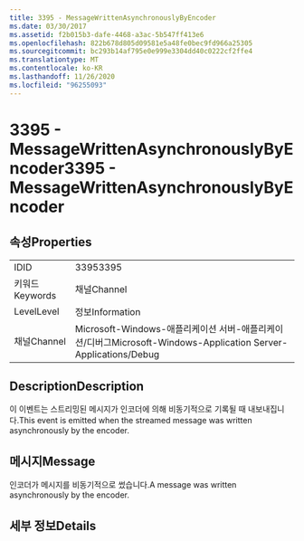 ```yaml
---
title: 3395 - MessageWrittenAsynchronouslyByEncoder
ms.date: 03/30/2017
ms.assetid: f2b015b3-dafe-4468-a3ac-5b547ff413e6
ms.openlocfilehash: 822b678d805d09581e5a48fe0bec9fd966a25305
ms.sourcegitcommit: bc293b14af795e0e999e3304dd40c0222cf2ffe4
ms.translationtype: MT
ms.contentlocale: ko-KR
ms.lasthandoff: 11/26/2020
ms.locfileid: "96255093"
---
```

# <a name="3395---messagewrittenasynchronouslybyencoder"></a><span data-ttu-id="91c3c-102">3395 - MessageWrittenAsynchronouslyByEncoder</span><span class="sxs-lookup"><span data-stu-id="91c3c-102">3395 - MessageWrittenAsynchronouslyByEncoder</span></span>

## <a name="properties"></a><span data-ttu-id="91c3c-103">속성</span><span class="sxs-lookup"><span data-stu-id="91c3c-103">Properties</span></span>  
  
|||  
|-|-|  
|<span data-ttu-id="91c3c-104">ID</span><span class="sxs-lookup"><span data-stu-id="91c3c-104">ID</span></span>|<span data-ttu-id="91c3c-105">3395</span><span class="sxs-lookup"><span data-stu-id="91c3c-105">3395</span></span>|  
|<span data-ttu-id="91c3c-106">키워드</span><span class="sxs-lookup"><span data-stu-id="91c3c-106">Keywords</span></span>|<span data-ttu-id="91c3c-107">채널</span><span class="sxs-lookup"><span data-stu-id="91c3c-107">Channel</span></span>|  
|<span data-ttu-id="91c3c-108">Level</span><span class="sxs-lookup"><span data-stu-id="91c3c-108">Level</span></span>|<span data-ttu-id="91c3c-109">정보</span><span class="sxs-lookup"><span data-stu-id="91c3c-109">Information</span></span>|  
|<span data-ttu-id="91c3c-110">채널</span><span class="sxs-lookup"><span data-stu-id="91c3c-110">Channel</span></span>|<span data-ttu-id="91c3c-111">Microsoft-Windows-애플리케이션 서버-애플리케이션/디버그</span><span class="sxs-lookup"><span data-stu-id="91c3c-111">Microsoft-Windows-Application Server-Applications/Debug</span></span>|  
  
## <a name="description"></a><span data-ttu-id="91c3c-112">Description</span><span class="sxs-lookup"><span data-stu-id="91c3c-112">Description</span></span>  

 <span data-ttu-id="91c3c-113">이 이벤트는 스트리밍된 메시지가 인코더에 의해 비동기적으로 기록될 때 내보내집니다.</span><span class="sxs-lookup"><span data-stu-id="91c3c-113">This event is emitted when the streamed message was written asynchronously by the encoder.</span></span>  
  
## <a name="message"></a><span data-ttu-id="91c3c-114">메시지</span><span class="sxs-lookup"><span data-stu-id="91c3c-114">Message</span></span>  

 <span data-ttu-id="91c3c-115">인코더가 메시지를 비동기적으로 썼습니다.</span><span class="sxs-lookup"><span data-stu-id="91c3c-115">A message was written asynchronously by the encoder.</span></span>  
  
## <a name="details"></a><span data-ttu-id="91c3c-116">세부 정보</span><span class="sxs-lookup"><span data-stu-id="91c3c-116">Details</span></span>
